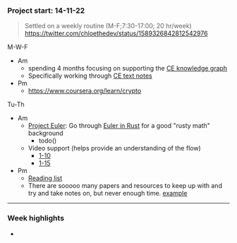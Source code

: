 ### Project start: 14-11-22
> Settled on a weekly routine (M-F;7:30-17:00; 20 hr/week)
> https://twitter.com/chloethedev/status/1589326842812542976

M-W-F
- Am
	- spending 4 months focusing on supporting the [CE knowledge graph]( https://github.com/doulos819/uncloak-c/tree/main/cryptography%20engineering)
	- Specifically working through [CE text notes](https://github.com/doulos819/uncloak-c/blob/main/cryptography%20engineering/Object-Cryptograpgy%20Engineering.md)
- Pm
	- https://www.coursera.org/learn/crypto

Tu-Th
- Am
	- [Project Euler](https://projecteuler.net/archives): Go through [Euler in Rust](https://github.com/doulos819/euler-rust) for a good "rusty math" background 
		- todo()
	- Video support (helps provide an understanding of the flow)
		- [1-10](https://youtu.be/2NPX6v0qqp0)
		- [1-15](https://www.youtube.com/watch?v=12yU-onACsY&list=PLcFQxbPQBUEUNIsPQjHeULQnp3L3F_QwR&ab_channel=MarcusKazmierczak)
- Pm
	- [Reading list](https://github.com/doulos819/mjr/blob/main/research/EPF/Reading%20List.md)
	- There are sooooo many papers and resources to keep up with and try and take notes on, but never enough time. [example](https://github.com/doulos819/mjr/blob/main/research/Notes/books/articles/QAP-VB.md) 
____
### Week highlights
- 